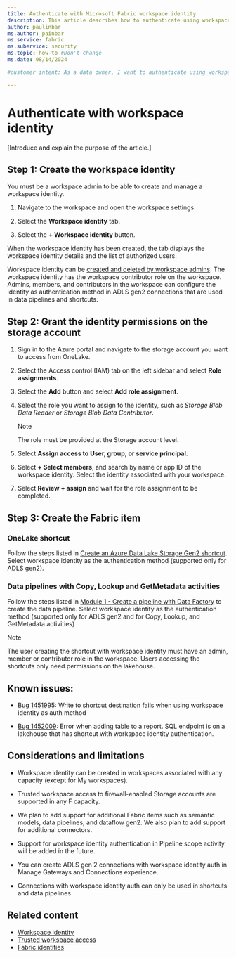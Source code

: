 ```yaml
---
title: Authenticate with Microsoft Fabric workspace identity
description: This article describes how to authenticate using workspace identity. 
author: paulinbar
ms.author: painbar
ms.service: fabric
ms.subervice: security
ms.topic: how-to #Don't change
ms.date: 08/14/2024

#customer intent: As a data owner, I want to authenticate using workspace identity so that my Fabric items can connect with data sources securely.

---
```


# Authenticate with workspace identity

[Introduce and explain the purpose of the article.]

<!-- Required: Introductory paragraphs (no heading)

Write a brief introduction that can help the user
determine whether the article is relevant for them
and to describe the task the article covers.

-->

## Step 1: Create the workspace identity

You must be a workspace admin to be able to create and manage a workspace identity. 

1. Navigate to the workspace and open the workspace settings.

1. Select the **Workspace identity** tab.

1. Select the **+ Workspace identity** button.

When the workspace identity has been created, the tab displays the workspace identity details and the list of authorized users.

Workspace identity can be [created and deleted by workspace admins](/fabric/security/workspace-identity). The workspace identity has the workspace contributor role on the workspace. Admins, members, and contributors in the workspace can configure the identity as authentication method in ADLS gen2 connections that are used in data pipelines and shortcuts.

## Step 2: Grant the identity permissions on the storage account

1. Sign in to the Azure portal and navigate to the storage account you want to access from OneLake.

1. Select the Access control (IAM) tab on the left sidebar and select **Role assignments**.

1. Select the **Add** button and select **Add role assignment**.

1. Select the role you want to assign to the identity, such as *Storage Blob Data Reader* or *Storage Blob Data Contributor*.

    > [!NOTE]
    > The role must be provided at the Storage account level.

1. Select **Assign access to User, group, or service principal**.

1. Select **+ Select members**, and search by name or app ID of the workspace identity. Select the identity associated with your workspace.

1. Select **Review + assign** and wait for the role assignment to be completed.

## Step 3: Create the Fabric item

### OneLake shortcut

Follow the steps listed in [Create an Azure Data Lake Storage Gen2 shortcut](../onelake/create-adls-shortcut.md#create-a-shortcut). Select workspace identity as the authentication method (supported only for ADLS gen2).

### Data pipelines with Copy, Lookup and GetMetadata activities

Follow the steps listed in [Module 1 - Create a pipeline with Data Factory](../data-factory/tutorial-end-to-end-pipeline.md) to create the data pipeline. Select workspace identity as the authentication method (supported only for ADLS gen2 and for Copy, Lookup, and GetMetadata activities)

> [!NOTE]
> The user creating the shortcut with workspace identity must have an admin, member or contributor role in the workspace. Users accessing the shortcuts only need permissions on the lakehouse.

## Known issues:
   
* [Bug 1451995](https://powerbi.visualstudio.com/Trident/_workitems/edit/1451995): Write to shortcut destination fails when using workspace identity as auth method
   
* [Bug 1452009](https://powerbi.visualstudio.com/Trident/_workitems/edit/1452009): Error when adding table to a report. SQL endpoint is on a lakehouse that has shortcut with workspace identity authentication.

## Considerations and limitations

* Workspace identity can be created in workspaces associated with any capacity (except for My workspaces).

* Trusted workspace access to firewall-enabled Storage accounts are supported in any F capacity.

* We plan to add support for additional Fabric items such as semantic models, data pipelines, and dataflow gen2. We also plan to add support for additional connectors.

* Support for workspace identity authentication in Pipeline scope activity will be added in the future.

* You can create ADLS gen 2 connections with workspace identity auth in Manage Gateways and Connections experience. 

* Connections with workspace identity auth can only be used in shortcuts and data pipelines 

## Related content

* [Workspace identity](./workspace-identity.md)
* [Trusted workspace access](security-trusted-workspace-access.md)
* [Fabric identities](../admin/fabric-identities-manage.md)